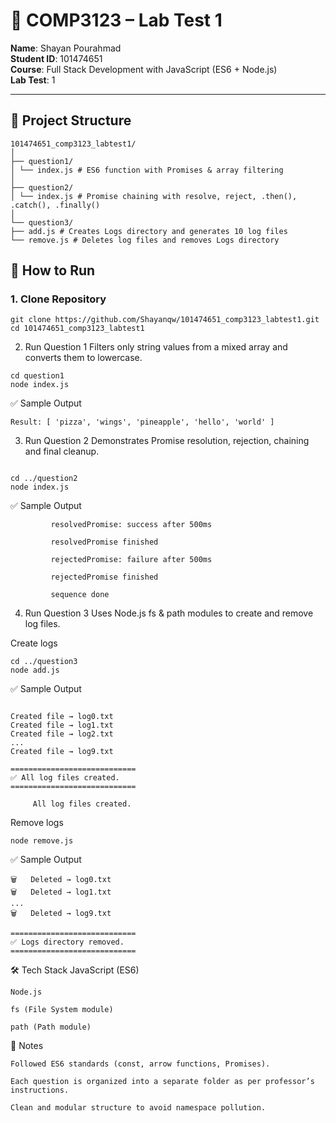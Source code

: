 # 📘 COMP3123 – Lab Test 1  
**Name**: Shayan Pourahmad  
**Student ID**: 101474651  
**Course**: Full Stack Development with JavaScript (ES6 + Node.js)  
**Lab Test**: 1  

---

## 📂 Project Structure  
```
101474651_comp3123_labtest1/
│
├── question1/
│ └── index.js # ES6 function with Promises & array filtering
│
├── question2/
│ └── index.js # Promise chaining with resolve, reject, .then(), .catch(), .finally()
│
└── question3/
├── add.js # Creates Logs directory and generates 10 log files
└── remove.js # Deletes log files and removes Logs directory
```

## 🚀 How to Run  

### **1. Clone Repository**
```
git clone https://github.com/Shayanqw/101474651_comp3123_labtest1.git
cd 101474651_comp3123_labtest1
```
2. Run Question 1
Filters only string values from a mixed array and converts them to lowercase.

```
cd question1
node index.js
```
✅ Sample Output
```
Result: [ 'pizza', 'wings', 'pineapple', 'hello', 'world' ]
```
3. Run Question 2
Demonstrates Promise resolution, rejection, chaining and final cleanup.
```

cd ../question2
node index.js
```
✅ Sample Output

```
         resolvedPromise: success after 500ms

         resolvedPromise finished

         rejectedPromise: failure after 500ms

         rejectedPromise finished

         sequence done
```
4. Run Question 3
Uses Node.js fs & path modules to create and remove log files.

Create logs

```
cd ../question3
node add.js
```
✅ Sample Output

```

Created file → log0.txt
Created file → log1.txt
Created file → log2.txt
...
Created file → log9.txt

============================
✅ All log files created.
============================

     All log files created.
```
Remove logs
```
node remove.js
```
✅ Sample Output
```
🗑️   Deleted → log0.txt
🗑️   Deleted → log1.txt
...
🗑️   Deleted → log9.txt

============================
✅ Logs directory removed.
============================
```
🛠️ Tech Stack
JavaScript (ES6)
```
Node.js

fs (File System module)

path (Path module)
```
📑 Notes
```
Followed ES6 standards (const, arrow functions, Promises).

Each question is organized into a separate folder as per professor’s instructions.

Clean and modular structure to avoid namespace pollution.
